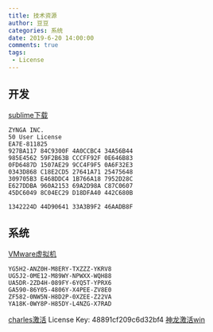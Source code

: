 ```yaml
---
title: 技术资源
author: 豆豆
categories: 系统
date: 2019-6-20 14:00:00
comments: true
tags: 
 - License
---
```

## 开发
[sublime下载](https://download.sublimetext.com/Sublime%20Text%20Build%203207%20x64%20Setup.exe)
```sublime激活码
ZYNGA INC.
50 User License
EA7E-811825
927BA117 84C9300F 4A0CCBC4 34A56B44
985E4562 59F2B63B CCCFF92F 0E646B83
0FD6487D 1507AE29 9CC4F9F5 0A6F32E3
0343D868 C18E2CD5 27641A71 25475648
309705B3 E468DDC4 1B766A18 7952D28C
E627DDBA 960A2153 69A2D98A C87C0607
45DC6049 8C04EC29 D18DFA40 442C680B

1342224D 44D90641 33A3B9F2 46AADB8F
```
## 系统
[VMware虚拟机](https://www.vmware.com/cn/products/workstation-pro/workstation-pro-evaluation.html)
```激活秘钥
YG5H2-ANZ0H-M8ERY-TXZZZ-YKRV8
UG5J2-0ME12-M89WY-NPWXX-WQH88
UA5DR-2ZD4H-089FY-6YQ5T-YPRX6
GA590-86Y05-4806Y-X4PEE-ZV8E0
ZF582-0NW5N-H8D2P-0XZEE-Z22VA
YA18K-0WY8P-H85DY-L4NZG-X7RAD
```
[charles激活](https://zhile.io)
License Key: 48891cf209c6d32bf4
[神龙激活win](http://www.yishimei.cn/network/319.html)